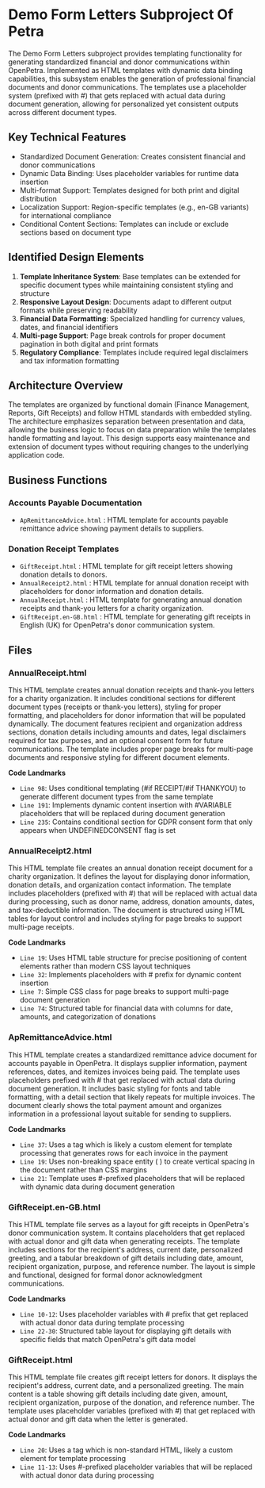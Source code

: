 # Demo Form Letters Subproject Of Petra

The Demo Form Letters subproject provides templating functionality for generating standardized financial and donor communications within OpenPetra. Implemented as HTML templates with dynamic data binding capabilities, this subsystem enables the generation of professional financial documents and donor communications. The templates use a placeholder system (prefixed with #) that gets replaced with actual data during document generation, allowing for personalized yet consistent outputs across different document types.

## Key Technical Features

- Standardized Document Generation: Creates consistent financial and donor communications
- Dynamic Data Binding: Uses placeholder variables for runtime data insertion
- Multi-format Support: Templates designed for both print and digital distribution
- Localization Support: Region-specific templates (e.g., en-GB variants) for international compliance
- Conditional Content Sections: Templates can include or exclude sections based on document type

## Identified Design Elements

1. **Template Inheritance System**: Base templates can be extended for specific document types while maintaining consistent styling and structure
2. **Responsive Layout Design**: Documents adapt to different output formats while preserving readability
3. **Financial Data Formatting**: Specialized handling for currency values, dates, and financial identifiers
4. **Multi-page Support**: Page break controls for proper document pagination in both digital and print formats
5. **Regulatory Compliance**: Templates include required legal disclaimers and tax information formatting

## Architecture Overview

The templates are organized by functional domain (Finance Management, Reports, Gift Receipts) and follow HTML standards with embedded styling. The architecture emphasizes separation between presentation and data, allowing the business logic to focus on data preparation while the templates handle formatting and layout. This design supports easy maintenance and extension of document types without requiring changes to the underlying application code.

## Business Functions

### Accounts Payable Documentation
- `ApRemittanceAdvice.html` : HTML template for accounts payable remittance advice showing payment details to suppliers.

### Donation Receipt Templates
- `GiftReceipt.html` : HTML template for gift receipt letters showing donation details to donors.
- `AnnualReceipt2.html` : HTML template for annual donation receipt with placeholders for donor information and donation details.
- `AnnualReceipt.html` : HTML template for generating annual donation receipts and thank-you letters for a charity organization.
- `GiftReceipt.en-GB.html` : HTML template for generating gift receipts in English (UK) for OpenPetra's donor communication system.

## Files
### AnnualReceipt.html

This HTML template creates annual donation receipts and thank-you letters for a charity organization. It includes conditional sections for different document types (receipts or thank-you letters), styling for proper formatting, and placeholders for donor information that will be populated dynamically. The document features recipient and organization address sections, donation details including amounts and dates, legal disclaimers required for tax purposes, and an optional consent form for future communications. The template includes proper page breaks for multi-page documents and responsive styling for different document elements.

 **Code Landmarks**
- `Line 98`: Uses conditional templating (#if RECEIPT/#if THANKYOU) to generate different document types from the same template
- `Line 191`: Implements dynamic content insertion with #VARIABLE placeholders that will be replaced during document generation
- `Line 235`: Contains conditional section for GDPR consent form that only appears when UNDEFINEDCONSENT flag is set
### AnnualReceipt2.html

This HTML template file creates an annual donation receipt document for a charity organization. It defines the layout for displaying donor information, donation details, and organization contact information. The template includes placeholders (prefixed with #) that will be replaced with actual data during processing, such as donor name, address, donation amounts, dates, and tax-deductible information. The document is structured using HTML tables for layout control and includes styling for page breaks to support multi-page receipts.

 **Code Landmarks**
- `Line 19`: Uses HTML table structure for precise positioning of content elements rather than modern CSS layout techniques
- `Line 32`: Implements placeholders with # prefix for dynamic content insertion
- `Line 7`: Simple CSS class for page breaks to support multi-page document generation
- `Line 74`: Structured table for financial data with columns for date, amounts, and categorization of donations
### ApRemittanceAdvice.html

This HTML template creates a standardized remittance advice document for accounts payable in OpenPetra. It displays supplier information, payment references, dates, and itemizes invoices being paid. The template uses placeholders prefixed with # that get replaced with actual data during document generation. It includes basic styling for fonts and table formatting, with a detail section that likely repeats for multiple invoices. The document clearly shows the total payment amount and organizes information in a professional layout suitable for sending to suppliers.

 **Code Landmarks**
- `Line 37`: Uses a <detail> tag which is likely a custom element for template processing that generates rows for each invoice in the payment
- `Line 19`: Uses non-breaking space entity (&#160;) to create vertical spacing in the document rather than CSS margins
- `Line 21`: Template uses #-prefixed placeholders that will be replaced with dynamic data during document generation
### GiftReceipt.en-GB.html

This HTML template file serves as a layout for gift receipts in OpenPetra's donor communication system. It contains placeholders that get replaced with actual donor and gift data when generating receipts. The template includes sections for the recipient's address, current date, personalized greeting, and a tabular breakdown of gift details including date, amount, recipient organization, purpose, and reference number. The layout is simple and functional, designed for formal donor acknowledgment communications.

 **Code Landmarks**
- `Line 10-12`: Uses placeholder variables with # prefix that get replaced with actual donor data during template processing
- `Line 22-30`: Structured table layout for displaying gift details with specific fields that match OpenPetra's gift data model
### GiftReceipt.html

This HTML template file creates gift receipt letters for donors. It displays the recipient's address, current date, and a personalized greeting. The main content is a table showing gift details including date given, amount, recipient organization, purpose of the donation, and reference number. The template uses placeholder variables (prefixed with #) that get replaced with actual donor and gift data when the letter is generated.

 **Code Landmarks**
- `Line 20`: Uses a <detail> tag which is non-standard HTML, likely a custom element for template processing
- `Line 11-13`: Uses #-prefixed placeholder variables that will be replaced with actual donor data during processing

[Generated by the Sage AI expert workbench: 2025-03-30 02:22:57  https://sage-tech.ai/workbench]: #